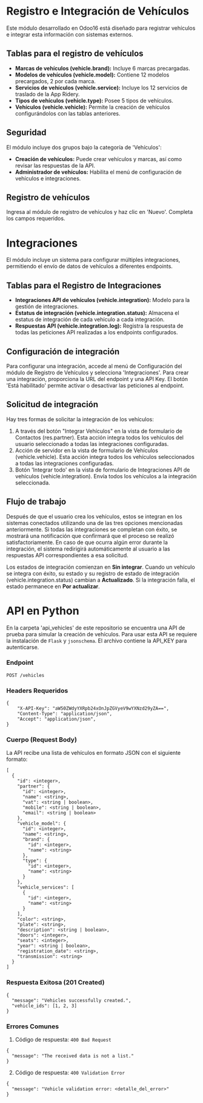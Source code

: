 # Registro e Integración de Vehículos
Este módulo desarrollado en Odoo16 está diseñado para registrar vehículos e integrar esta información con sistemas externos.

Tablas para el registro de vehículos
-
- **Marcas de vehículos (vehicle.brand):** Incluye 6 marcas precargadas.
- **Modelos de vehículos (vehicle.model):** Contiene 12 modelos precargados, 2 por cada marca.
- **Servicios de vehículos (vehicle.service):** Incluye los 12 servicios de traslado de la App Ridery.
- **Tipos de vehículos (vehicle.type):** Posee 5 tipos de vehículos.
- **Vehículos (vehicle.vehicle):** Permite la creación de vehículos configurándolos con las tablas anteriores.

Seguridad
-
El módulo incluye dos grupos bajo la categoría de 'Vehículos':

- **Creación de vehículos:** Puede crear vehículos y marcas, así como revisar las respuestas de la API.
- **Administrador de vehículos:** Habilita el menú de configuración de vehículos e integraciones.

Registro de vehículos
-
Ingresa al módulo de registro de vehículos y haz clic en 'Nuevo'. Completa los campos requeridos.

# Integraciones 

El módulo incluye un sistema para configurar múltiples integraciones, permitiendo el envío de datos de vehículos a diferentes endpoints.

Tablas para el Registro de Integraciones
-
- **Integraciones API de vehículos (vehicle.integration):** Modelo para la gestión de integraciones.
- **Estatus de integración (vehicle.integration.status):** Almacena el estatus de integración de cada vehículo a cada integración.
- **Respuestas API (vehicle.integration.log):** Registra la respuesta de todas las peticiones API realizadas a los endpoints configurados.

Configuración de integración
-
Para configurar una integración, accede al menú de Configuración del módulo de Registro de Vehículos y selecciona 'Integraciones'. Para crear una integración, proporciona la URL del endpoint y una API Key. El botón 'Está habilitado' permite activar o desactivar las peticiones al endpoint.

Solicitud de integración
-
Hay tres formas de solicitar la integración de los vehículos:
  1. A través del botón "Integrar Vehículos" en la vista de formulario de Contactos (res.partner). Esta acción integra todos los vehículos del usuario seleccionado a todas las integraciones configuradas.
  2. Acción de servidor en la vista de formulario de Vehículos (vehicle.vehicle). Esta acción integra todos los vehículos seleccionados a todas las integraciones configuradas.
  3. Botón 'Integrar todo' en la vista de formulario de Integraciones API de vehículos (vehicle.integration). Envía todos los vehículos a la integración seleccionada.

Flujo de trabajo
-
Después de que el usuario crea los vehículos, estos se integran en los sistemas conectados utilizando una de las tres opciones mencionadas anteriormente. Si todas las integraciones se completan con éxito, se mostrará una notificación que confirmará que el proceso se realizó satisfactoriamente. En caso de que ocurra algún error durante la integración, el sistema redirigirá automáticamente al usuario a las respuestas API correspondientes a esa solicitud.

Los estados de integración comienzan en **Sin integrar**. Cuando un vehículo se integra con éxito, su estado y su registro de estado de integración (vehicle.integration.status) cambian a **Actualizado**. Si la integración falla, el estado permanece en **Por actualizar**.

# API en Python

En la carpeta 'api_vehicles' de este repositorio se encuentra una API de prueba para simular la creación de vehículos. Para usar esta API se requiere la instalación de `Flask` y `jsonschema`. El archivo contiene la API_KEY para autenticarse.

### Endpoint
`POST /vehicles`

### Headers Requeridos
```
{
    "X-API-Key": "aW50ZWdyYXRpb24xOnJpZGVyeV9wYXNzd29yZA==",
    "Content-Type": "application/json",
    "Accept": "application/json",
}
```

### Cuerpo (Request Body)
La API recibe una lista de vehículos en formato JSON con el siguiente formato:
```
[
  {
    "id": <integer>,
    "partner": {
      "id": <integer>,
      "name": <string>,
      "vat": <string | boolean>,
      "mobile": <string | boolean>,
      "email": <string | boolean>
    },
    "vehicle_model": {
      "id": <integer>,
      "name": <string>,
      "brand": {
        "id": <integer>,
        "name": <string>
      },
      "type": {
        "id": <integer>,
        "name": <string>
      }
    },
    "vehicle_services": [
      {
        "id": <integer>,
        "name": <string>
      }
    ],
    "color": <string>,
    "plate": <string>,
    "description": <string | boolean>,
    "doors": <integer>,
    "seats": <integer>,
    "year": <string | boolean>,
    "registration_date": <string>,
    "transmission": <string>
  }
]
```

### Respuesta Exitosa (201 Created)
```
{
  "message": "Vehicles successfully created.",
  "vehicle_ids": [1, 2, 3]
}
```
### Errores Comunes

1. Código de respuesta: `400 Bad Request`
```
{
  "message": "The received data is not a list."
}
```

2. Código de respuesta: `400 Validation Error`
```
{
  "message": "Vehicle validation error: <detalle_del_error>"
}
```
